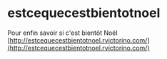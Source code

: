# estcequecestbientotnoel
Pour enfin savoir si c'est bientôt Noël
[http://estcequecestbientotnoel.rvictorino.com/](http://estcequecestbientotnoel.rvictorino.com/)

